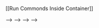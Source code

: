 [[Run Commonds Inside Container]]
<!---->
<!-- ### Start-Container-Image  -->
<!-- 1. Use the `docker run` command to start a container based on the image. Specify any desired options or configurations and provide the image name and tag. For example: -->
<!-- ``` -->
<!-- docker run -p 8000:8000 myimage:latest -->
<!-- ``` -->
<!-- In this example, `-p 8000:8000` maps port 8000 on the host to port 8000 in the container. Adjust the port mapping as needed for your application. -->
<!-- 2. Wait for Docker to download the necessary layers and start the container. You should see the container ID or name printed in the terminal, indicating that the container is running. -->
<!-- 3. Access your application: If your application is a web server listening on port 8000, you can open a web browser and navigate to `http://localhost:8000` to access it. Adjust the URL and port number based on your application's configuration. -->
<!-- 5. To stop the container, press `Ctrl + C` in the terminal where it is running. The container will be stopped and removed. -->
<!--      -->
<!-- ### Updating-Docker-Container -->
<!-- 1. Make the necessary changes to your application source code. -->
<!-- 2. Open a terminal or command prompt. -->
<!-- 3. Build a new Docker image with the updated source code using the same Dockerfile and a new tag. Navigate to the directory containing the Dockerfile and run the `docker build` command again. For example: -->
<!-- ``` -->
<!-- docker build -t myimage:latest . -->
<!-- ``` -->
<!-- Make sure to specify a different tag (e.g., `myimage:updated`) to differentiate it from the previous image. -->
<!-- 4. Wait for the new image to build. Docker will only rebuild the layers that have changed, making the process faster. -->
<!-- 5. Once the new image is built, stop and remove the existing container. Run the following command to list all running containers: -->
<!-- ``` -->
<!-- docker ps -->
<!-- ``` -->
<!-- Identify the container ID or name corresponding to the running container based on the previous image. -->
<!-- Then, stop and remove the container using the `docker stop` and `docker rm` commands, respectively. For example: -->
<!-- ``` -->
<!-- docker stop container_id_or_name -->
<!-- docker rm container_id_or_name -->
<!-- ``` -->
<!-- 6. Run a new container using the updated image. Use the `docker run` command as mentioned earlier, specifying the updated image name and any desired options or configurations. For example: -->
<!-- ``` -->
<!-- docker run -p 8000:8000 myimage:updated -->
<!-- ``` -->
<!-- 7. Wait for Docker to download the necessary layers and start the new container. -->
<!-- 8. Access your application to verify that the changes have taken effect. Use the appropriate URL and port number as configured in your application. -->
<!---->
<!-- ### Docker-Image-Sharing -->
<!-- 1. Ensure that your containerized application is running and working correctly on your local machine. Verify that it functions as expected and that any necessary dependencies or configurations are in place. -->
<!-- 2. Commit the running container to a new Docker image. Open a new terminal or command prompt and use the `docker commit` command to create an image based on the running container. Specify the container ID or name and provide a name and tag for the new image. For example: -->
<!-- ``` -->
<!-- docker commit container_id_or_name myimage:shared -->
<!-- ``` -->
<!-- Replace `container_id_or_name` with the actual ID or name of the running container, and choose a name and tag for the new image (e.g., `myimage:shared`). -->
<!-- 3. Tag the image with a version or any additional information if desired. This step is optional but can be helpful for tracking different versions of the shared image. For example: -->
<!-- ``` -->
<!-- docker tag myimage:shared myimage:v1.0 -->
<!-- ``` -->
<!-- 4. Log in to a Docker registry (such as Docker Hub) if you haven't already. This step is necessary if you want to push the image to a registry that requires authentication. Use the `docker login` command and provide your credentials as prompted. -->
<!-- 5. Push the image to the Docker registry. Use the `docker push` command and specify the image name and tag to push it to the registry. For example: -->
<!-- ``` -->
<!-- docker push myimage:shared -->
<!-- ``` -->
<!-- 6. Provide the necessary information to others who wish to use your shared image. Share the image name and tag, along with any relevant instructions or documentation, so that others can pull and run the containerized application. -->
<!-- 7. Others can now pull and run the shared image on their own machines using the `docker pull` and `docker run` commands, as described earlier. They should be able to use the image you shared to run the containerized application locally. -->
<!---->
<!-- ### Docker-Registry -->
<!-- 1. A Docker registry is a storage system that stores Docker images. -->
<!-- 2. Docker Hub is a popular public registry available for general use. -->
<!-- 3. Docker is configured to search for images on Docker Hub by default. -->
<!-- 4. Users can also set up their own private registry. -->
<!-- 5. The docker pull or docker run commands retrieve required images from the configured registry. -->
<!-- 6. The docker push command allows users to upload their own images to the configured registry. -->
<!-- 7. Docker registries enable efficient storage and distribution of Docker images. -->
<!-- 8. They provide a centralized location for sharing and accessing container images. -->
<!-- 9. Docker Hub is a widely used public registry for discovering and sharing Docker images. -->
<!-- 10. Private registries offer additional control and privacy for organizations and individuals. -->
<!-- 11. A Docker registry stores Docker images. Docker Hub is a public registry that anyone can use, and Docker is configured to look for images on Docker Hub by default. You can even run your own private registry. -->
<!-- 12. When you use the docker pull or docker run commands, the required images are pulled from your configured registry. When you use the docker push command, your image is pushed to your configured registry. -->
<!-- 13. Set up a Docker registry: You have the option to use Docker Hub (a public registry) or set up your own private registry. If you choose to set up a private registry, you can use tools like Docker Registry or third-party solutions. -->
<!-- 14. Log in to the Docker registry: If you are using Docker Hub or a private registry that requires authentication, log in to the registry using the `docker login` command. Provide your registry credentials (username and password) as prompted. -->
<!-- 15. Tag your Docker image: Before pushing the image to the registry, it's recommended to tag it with the appropriate registry URL and repository name. Use the `docker tag` command to create a new tag for the image. For example: -->
<!-- ``` -->
<!-- docker tag myimage:latest myregistry/myrepository:latest -->
<!-- ``` -->
<!-- Replace `myimage:latest` with the name and tag of the image you want to share. Adjust `myregistry` and `myrepository` with the appropriate registry URL and repository name. -->
<!-- 16. Push the Docker image to the registry: Use the `docker push` command to push the tagged image to the registry. For example: -->
<!-- ``` -->
<!-- docker push myregistry/myrepository:latest -->
<!-- ``` -->
<!-- Docker will upload the image and its layers to the registry. This may take some time depending on the size of the image and your network connection. -->
<!-- 17. Verify the image on the registry: You can check the Docker registry (either Docker Hub or your private registry) to ensure that the image has been successfully pushed and is available for others to pull. -->
<!-- - Docker Registry -> https://docs.docker.com/get-started/overview/ -->
<!---->
<!-- ### Docker-Volumes -->
<!-- 1. Docker volumes are managed by Docker and are independent of the host file system. -->
<!-- 2. Volumes are designed to persist data even if the container is stopped or deleted. -->
<!-- 3. Volumes can be created and managed using Docker commands or Docker Compose files. -->
<!-- 4. They provide an easy way to share data between containers. -->
<!-- 5. Docker volumes can be named, making it convenient to reference them in multiple containers. -->
<!-- 6. Volumes can be created with specific drivers to support network storage, cloud providers, or other specialized storage systems. -->
<!-- 7. The data inside a volume can be accessed by multiple containers simultaneously. -->
<!-- 8. Volumes have their own location on the host system, typically in the Docker directory. -->
<!-- ``` -->
<!-- docker run -d --name mysql -e MYSQL_ALLOW_EMPTY_PASSWORD=True -v mysqlvolume:/var/lib/mysql mysql  -->
<!-- ``` -->
<!---->
<!-- [[Docker-Bind-Mounts]] -->
<!---->
<!-- ### Differences-Between-Bind-Mount-and-Volumes -->
<!-- 1. Persistence: Docker volumes persist data even if the container is removed, while bind mounts are tightly coupled to the host system and do not persist data separately. -->
<!-- 2. Lifecycle: Docker volumes have a separate lifecycle managed by Docker, whereas bind mounts are directly linked to the host system and have no separate lifecycle. -->
<!-- 3. Portability: Docker volumes are portable and can be easily moved between different Docker hosts. Bind mounts are specific to the host system where the container is running. -->
<!-- 4. Ease of use: Docker volumes provide a higher level of abstraction and ease of use, especially when managing data across multiple containers. Bind mounts are simpler to set up and are useful for immediate file or directory sharing. -->
<!-- 5. Integration: Docker volumes can integrate with different storage drivers and systems, such as network storage or cloud providers. Bind mounts are limited to the host's file system. -->
<!-- Certainly! Here are the point-wise details and differentiation for Docker container networks: -->
<!---->
<!-- ### Container-Networks -->
<!-- 1. Default Network: When Docker is installed, it automatically creates a default network called "bridge." This network allows containers to communicate with each other using IP addresses. -->
<!-- 2. Container Network Drivers: Docker supports multiple container network drivers that offer different networking capabilities, such as bridge, host, overlay, macvlan, and more. Each driver provides specific features and functionalities for container networking. -->
<!-- 3. Bridge Network: The bridge network driver is the default and most commonly used driver. It creates an isolated network on the host and assigns IP addresses to containers connected to the bridge. Containers within the same bridge network can communicate with each other using container names as DNS aliases. -->
<!-- 4. Host Network: The host network driver allows a container to use the host's networking stack directly, sharing the same network interface. It gives the container access to all host interfaces, bypassing Docker's network isolation. -->
<!-- 5. Overlay Network: The overlay network driver enables containers to communicate across multiple Docker hosts or nodes in a swarm. It uses VXLAN (Virtual Extensible LAN) encapsulation to create a distributed network overlay that spans multiple hosts. -->
<!-- 6. Macvlan Network: The macvlan network driver assigns a unique MAC address to each container, allowing them to appear as individual devices on the physical network. Containers in a macvlan network can communicate with other devices on the same physical network, including other containers. -->
<!-- 7. Network Scopes: Docker provides different network scopes for containers, such as global, swarm, and local. Global scope allows containers to communicate across multiple Docker daemons. Swarm scope restricts communication to containers within the same swarm. Local scope confines communication to containers within the same host. -->
<!-- 8. User-defined Networks: Docker allows users to create their own custom networks with specific configurations using the "docker network create" command. Custom networks provide better control over container connectivity and allow containers to be isolated in separate networks. -->
<!-- 9. Network Security: Docker networks can be secured using features like network segmentation, access control lists (ACLs), and firewall rules. This helps control traffic flow between containers and enhances network security. -->
<!-- 10. Third-party Networking Solutions: Docker integrates with third-party networking solutions, such as Calico, Weave, and Flannel, which provide advanced networking features like network policies, service discovery, and load balancing. -->
<!---->
<!-- ### Relationship-between-Docker-Desktop-and-Docker-Engine -->
<!-- 1. Docker Desktop includes Docker Engine as its core component. It installs and manages Docker Engine behind the scenes, providing a user-friendly interface to work with Docker containers. -->
<!-- 2. Docker Desktop abstracts away some of the complexities of working directly with Docker Engine, making it easier for developers to get started with Docker. -->
<!-- 3. Docker Desktop also includes additional tools and features specifically tailored for developers, such as the ability to configure container resources, networking, and storage options through its graphical interface. -->
<!-- 4. Docker Desktop is essentially a pre-packaged solution that bundles Docker Engine with a user-friendly interface and additional developer-centric features. -->
<!---->
<!-- ### DNS -->
<!-- 1. The docker containers talks to each other on the basis of DNS name(Docker container name) because the IP address from the container may be removed and can be dynamic at times(only apples to the new Virtual network) -->
<!-- 2. So the default Bridge network does not have the same DNS functionality in it.(so you will have to add it manually by --link) -->
<!---->
<!-- ### Single-Docker-Example  -->
<!-- 1. Spin up Nginx Server -->
<!-- #### Reference -->
<!-- - Cloud-DevOps-Large-Enterprise-Practical-Guide/Docker -->
<!---->
<!-- ### Multiple-Docker-Example  -->
<!-- 1. Spin up Nginx Server -->
<!-- 2. Spin up mysql server -->
<!-- 3. Spin up httpd Server  -->
<!-- #### Reference -->
<!-- - Cloud-DevOps-Large-Enterprise-Practical-Guide/Docker -->
<!---->
<!-- ### Docker-Commands -->
<!-- 1. docker ->returns all the docker commands that can be used and referred to. -->
<!-- 2. docker container run --publish 80:80 --detach --name mynewcontainer --network mynetwork nginx -> spins up a container spiting out a container ID -->
<!-- 3. docker container stop (container name)-> stops the running container on the machine -->
<!-- 4. docker container logs mynewcontainer -->
<!-- 5. docker container top mynewcontainer -->
<!-- 6. docker container rm (name of the containers separated by space) -->
<!-- 7. ps aux (returns all the process running on the mac system) -->
<!-- 8. docker container inspect mynewcontainer -->
<!-- 9. docker container stats -->
<!-- 10. docker container run -it --name enakonda nginx bash -->
<!-- 11. docker container start -ai enakonda(This command keeps the docker container running until you have been exited from the bash shell) -->
<!-- 12. docker container exec -it enakonda bash(This command keeps the docker container running) -->
<!-- docker container port enakonda -->
<!-- 13. docker container inspect --format '{{ .NetworkSettings.IPAddress}}' enakonda. -->
<!-- 14. docker container run -d --name enakonda --network-alias search elasticsearch:2 -->
<!-- 15. docker network ls -->
<!-- 16. docker network inspect bridge -->
<!-- 17. docker network create myNetwork -->
<!-- 18. docker network connect network container -->
<!-- 19. docker network disconnect network container -->
<!-- 20. Images are just the binaries and the Kernal is provided by the OS itself -->
<!-- 21. docker image history -->
<!-- 22. docker image tag oldimage new/imagename -->
<!-- 23. docker image push -->
<!-- 24. docker login -->
<!-- 25. docker logout -->
<!-- #### Reference -->
<!-- - Cloud-DevOps-Large-Enterprise-Practical-Guide/Docker -->
<!---->
<!-- ### DNS-Round-Robin -->
<!-- 1.  -->
<!---->
<!-- ### Env-Variables -->
<!-- ``` -->
<!-- ENV KEY VALUE -->
<!-- ``` -->
<!-- ``` -->
<!-- --e KEY=SomeOtherValue -->
<!-- ``` -->
<!---->
<!-- ### Arguments -->
<!-- ``` -->
<!-- ARG DEFAULT_PORT=80 -->
<!-- ``` -->
<!-- ``` -->
<!-- --build-arg DEFAULT_PORT=8080 -->
<!-- ``` -->
<!-- ## Markdown -->
<!-- 1. GitHub Markdown is a lightweight markup language used to format and style text on GitHub. -->
<!-- 2. It is based on the original Markdown syntax but includes some additional features and extensions. -->
<!-- 3. GitHub Markdown is commonly used in README files, documentation, and issue comments on GitHub. -->
<!-- 4. It supports basic formatting options like headings, lists, emphasis (bold and italic), and links. -->
<!-- 5. GitHub Markdown allows for the inclusion of images, code blocks, and tables. -->
<!-- 6. It supports syntax highlighting for different programming languages in code blocks. -->
<!-- 7. GitHub Markdown supports task lists, which are useful for tracking progress in issues or pull requests. -->
<!-- 8. It allows for the creation of links to specific lines or sections within a file. -->
<!-- 9. GitHub Markdown supports emoji shortcuts for adding emoticons to your text. -->
<!-- 10. It also supports the use of HTML tags for advanced formatting when necessary. -->
<!-- #### Reference -->
<!--     Documents -> https://docs.github.com/en/get-started/writing-on-github/getting-started-with-writing-and-formatting-on-github/quickstart-for-writing-on-github -->
<!---->
<!-- ## Docker-Swarm -->
<!---->
<!-- ### Swarm-Basics -->
<!-- 1. Docker Swarm: Docker Swarm is a native clustering and orchestration solution for Docker. It allows you to create and manage a cluster of Docker nodes, turning them into a single virtual Docker engine. -->
<!---->
<!-- 2. Clustering: Docker Swarm enables you to create a cluster by joining multiple Docker hosts together. These hosts can be physical or virtual machines. The cluster behaves as a single entity, providing a unified interface for managing containers across all the nodes. -->
<!---->
<!-- 3. Orchestration: Docker Swarm provides orchestration capabilities, allowing you to deploy and manage applications across the cluster. It handles tasks such as container scheduling, load balancing, service discovery, and scaling. -->
<!---->
<!-- 4. Nodes: In Docker Swarm, a node refers to an individual Docker host within the cluster. Nodes can be worker nodes or manager nodes. Worker nodes run containerized applications, while manager nodes handle cluster management tasks. -->
<!---->
<!-- 5. Services: Services are the definition of the tasks you want to run in your cluster. You can define a service to run a single container or a group of containers, specifying details such as the image, ports, environment variables, and resource constraints. -->
<!---->
<!-- 6. Load Balancing: Docker Swarm automatically distributes containers across the available nodes to balance the workload. It uses an ingress load balancer to route incoming traffic to the appropriate container, ensuring high availability and scalability. -->
<!---->
<!-- 7. Scaling: With Docker Swarm, you can easily scale your services up or down to meet the demand. You can specify the desired number of replicas for a service, and Swarm will distribute them across the nodes accordingly. -->
<!---->
<!-- 8. Rolling Updates: Docker Swarm supports rolling updates, allowing you to update your services without causing downtime. It follows a rolling deployment strategy by gradually updating containers one by one, ensuring that the service remains available throughout the process. -->
<!---->
<!-- 9. High Availability: Docker Swarm provides high availability by allowing you to configure manager node replicas. If one manager node fails, another takes over, ensuring the cluster remains operational. -->
<!---->
<!-- 10. Integration with Docker CLI: Docker Swarm integrates seamlessly with the Docker command-line interface (CLI), making it easy to work with existing Docker commands and tools. -->
<!---->
<!-- #### Initialization and Management: -->
<!-- - `docker swarm init`: Initialize a new Docker Swarm on the current node. -->
<!-- - `docker swarm join`: Join a node to an existing Docker Swarm as a worker or manager. -->
<!-- - `docker swarm leave`: Make a node leave the Docker Swarm. -->
<!-- - `docker node ls`: List all nodes in the Docker Swarm. -->
<!---->
<!-- ### Service Management: -->
<!-- - `docker service create`: Create a new service. -->
<!-- - `docker service ls`: List all services in the Docker Swarm. -->
<!-- - `docker service inspect`: Inspect details of a specific service. -->
<!-- - `docker service update`: Update configuration or scale a service. -->
<!-- - `docker service scale`: Scale the number of replicas for a service. -->
<!-- - `docker service rm`: Remove a service from the Docker Swarm. -->
<!---->
<!-- ### Task and Container Management: -->
<!-- - `docker ps`: List running containers. -->
<!-- - `docker service ps`: List tasks (containers) for a service. -->
<!-- - `docker logs`: Fetch the logs of a container or service. -->
<!-- - `docker exec`: Execute a command inside a running container. -->
<!-- - `docker stop`: Stop a running container. -->
<!-- - `docker rm`: Remove a container. -->
<!---->
<!-- ### Stack Deployment: -->
<!-- - `docker stack deploy`: Deploy a stack defined in a Docker Compose file. -->
<!-- - `docker stack ls`: List all stacks in the Docker Swarm. -->
<!-- - `docker stack ps`: List tasks (containers) of a stack. -->
<!-- - `docker stack services`: List services in a stack. -->
<!-- - `docker stack rm`: Remove a stack from the Docker Swarm. -->
<!---->
<!-- ### Secrets Management: -->
<!-- - `docker secret create`: Create a new secret. -->
<!-- - `docker secret ls`: List all secrets in the Docker Swarm. -->
<!-- - `docker secret inspect`: Inspect details of a specific secret. -->
<!-- - `docker secret rm`: Remove a secret from the Docker Swarm. -->
<!---->
<!-- ### Swarm-Notes -->
<!-- - `Manager node` and `Worker Node` Concept using `Control Plane`. -->
<!-- - `Managers` can become `workers` and `Worker` can become `Manager`. -->
<!-- -  -->
<!---->
<!-- ## Emacs -->
<!-- 1. Doom Emacs is a highly optimized and preconfigured Emacs distribution. -->
<!-- 2. It aims to provide a faster and more efficient Emacs experience out of the box. -->
<!-- 3. Doom Emacs is built on top of the Emacs text editor, extending its functionality and providing a streamlined workflow. -->
<!-- 4. It includes a curated set of popular packages and plugins, carefully chosen for their usefulness and performance. -->
<!-- 5. Doom Emacs utilizes a modular configuration system, allowing users to easily customize and extend their editor. -->
<!-- 6. It supports various programming languages and provides language-specific configurations and features. -->
<!-- 7. Doom Emacs emphasizes a modal editing style, inspired by Vim, which can enhance productivity and speed. -->
<!-- 8. It offers a comprehensive set of keybindings and shortcuts to navigate, edit, and manage files efficiently. -->
<!-- 9. Doom Emacs provides an integrated package manager, making it easy to install and update packages from various sources. -->
<!-- 10. It has a strong and active community, with regular updates, documentation, and support available. -->
<!-- #### Reference -->
<!--     Documents -> https://github.com/doomemacs/doomemacs -->
<!---->
<!-- ## Elisp -->
<!-- 1. Elisp (Emacs Lisp) is the programming language used for extending and customizing the Emacs text editor. -->
<!-- 2. It is a dialect of Lisp, a family of programming languages known for its powerful and expressive syntax. -->
<!-- 3. Elisp is a dynamically typed language, meaning variables do not have fixed types and can change at runtime. -->
<!-- 4. It provides a rich set of built-in functions and macros for manipulating text, buffers, and files. -->
<!-- 5. Elisp supports functional programming paradigms, including higher-order functions, closures, and recursion. -->
<!-- 6. It has excellent integration with Emacs, allowing for seamless access to editor features and extensibility. -->
<!-- 7. Elisp provides extensive support for interactive development, with a REPL (Read-Eval-Print Loop) for evaluating expressions in real-time. -->
<!-- 8. It supports advanced features like dynamic scoping, macros for code generation, and the ability to redefine built-in functions. -->
<!-- 9. Elisp has a robust and active community that contributes packages, libraries, and documentation for extending Emacs. -->
<!-- 10. Emacs Lisp is not limited to Emacs itself; it can also be used for scripting, automation, and general-purpose programming outside of the editor. -->
<!-- #### Reference -->
<!--     Tutorials ->  -->
<!--         - https://www.youtube.com/watch?v=ymSq4wHrqyU -->
<!--         - https://learnxinyminutes.com/docs/elisp/ -->
<!--   -->
<!-- ## Learning-Inprogress -->
<!--     -->
<!-- ### Todo -->
<!-- 1. Docker Mastery with Kubernetes+Swarm  -->
<!--    - chapter 70/99 -> All Videos before this chapter is useless -->
<!-- 2. Docker and Kubernetes -->
<!--    - Chapter 123/170  -> All Videos before this chapter is useless  -->
<!-- 3. Revisit  -->
<!--    - https://www.docker.com/products/telepresence-for-docker/  -->
<!-- 4. Pending Docker dockes (No need of going through the docker guide not much to learn from there) -->
<!--    - https://docs.docker.com/config/daemon/start/ -->
<!-- 5. Terraform Training start. -->
<!--    - https://docs.docker.com/config/daemon/start/ -->
<!-- 6. Start Algorithms and practice some of it -->
<!-- 7. Nginx tutorials  -->
<!-- 8. Mongod tutorials  -->
<!-- 9. Prostgres SQL -->
<!-- 10. LeetCode -->
<!-- 11. HackerRank -->
<!-- 12. Certifications https://training.linuxfoundation.org/it-career-roadmap/ -->
<!---->
<!-- ### Practical  -->
<!-- 1. Docker -> https://docs.docker.com/ [ Round Robin, Compose ] -->
<!-- 2. Swarm -> https://docs.docker.com/  [ OverlayNetwork, Routing Mesh, Stacks, Secrets in Swarm Services, Secrets with Stack, Swarm Life Cycle, Docker HeathCheck, Docker Registry, WebHooks,Create Automated Build,Repository Links,Certificats,Authentications,TLS,Private Repository, ] -->
<!-- 3. Kubernetes -> -->
<!-- 4. Triver CI -->
<!-- 5. GO lang -->
<!---->
<!-- ### Finnish Language -->
<!-- ## Vim-Cheat-Sheet -->
<!-- ### Navigation -->
<!-- h: Move left -->
<!-- j: Move down -->
<!-- k: Move up -->
<!-- l: Move right -->
<!-- 0: Move to the beginning of the line -->
<!-- $: Move to the end of the line -->
<!-- gg:Move to the beginning of the file -->
<!-- G: Move to the end of the file -->
<!-- Ctrl + f: Move forward one page -->
<!-- Ctrl + b: Move backward one page -->
<!---->
<!-- ### Editing -->
<!-- i: Enter insert mode at the cursor -->
<!-- I: Enter insert mode at the beginning of the line -->
<!-- a: Enter insert mode after the cursor -->
<!-- A: Enter insert mode at the end of the line -->
<!-- o: Insert a new line below the current line -->
<!-- O: Insert a new line above the current line -->
<!-- x: Delete the character under the cursor -->
<!-- dd: Delete the current line -->
<!-- yy: Yank (copy) the current line -->
<!-- p: Paste the previously yanked or deleted text -->
<!-- u: Undo the last change -->
<!-- Ctrl + r: Redo the last change -->
<!---->
<!-- ### Search-and-Replace -->
<!-- /pattern: Search forward for "pattern" -->
<!-- ?pattern: Search backward for "pattern" -->
<!-- n: Jump to the next occurrence of the search pattern -->
<!-- N: Jump to the previous occurrence of the search pattern -->
<!-- :%s/old/new/g: Replace all occurrences of "old" with "new" in the entire file -->
<!-- :%s/old/new/gc: Replace all occurrences of "old" with "new" in the entire file with confirmation -->
<!---->
<!-- ### Saving-and-Quitting -->
<!-- :w: Save the file -->
<!-- :q: Quit (close) the file -->
<!-- :q!: Quit without saving (force quit) -->
<!-- :wq or :x: Save and quit -->
<!---->
<!-- ### Other-Useful-Commands -->
<!-- :set nu: Show line numbers -->
<!-- :set nonu: Hide line numbers -->
<!-- :set syntax=language: Enable syntax highlighting for a specific programming language -->
<!-- :help keyword: Open Vim's built-in help for a specific keyword -->
<!---->
<!-- ## Masters-Program  -->
<!---->
<!-- ### Finland  -->
<!-- ### Netherlands  -->
<!-- ### Germany  -->
<!-- ### Canada -->
<!-- ### USA  -->
<!-- ### Norway -->
<!-- ### Denmark -->
<!-- ### Newzeland -->
<!-- ### Australia  -->
<!-- ## Create-Github-hosted-React-Frontend -->
<!-- 1. Install node and npm inside devContainer by adding below propery to the devcontainer.json. -->
<!-- ``` -->
<!-- "features": { -->
<!-- 		"ghcr.io/devcontainers/features/node:1": {}, -->
<!-- 		"ghcr.io/devcontainers-contrib/features/npm-package:1": {} -->
<!-- 	} -->
<!-- ``` -->
<!-- 2. Create Svelte app  -->
<!-- ``` -->
<!-- npm create svelte@latest ca-svelte-frontend --y -->
<!-- >Skeleton project -->
<!-- >Use Typescript -->
<!-- >Select All -->
<!-- cd ca-svelte-frontend -->
<!-- npm install -->
<!-- npm run dev -->
<!-- ``` -->
<!-- 3. Deploy to `https://github.com/metonym/sveltekit-gh-pages`. -->
<!-- 2. Add homepage property to package.json `"homepage": "https://{username}.github.io/{repo-name}"`. -->
<!-- 3. Add a predeploy property and a deploy property to the scripts object in package.json . -->
<!-- ``` -->
<!--     "scripts": { -->
<!--     +   "predeploy": "npm run build", -->
<!--     +   "deploy": "gh-pages -d build", -->
<!--         "build": "react-scripts build", -->
<!--         "start": "react-scripts start", -->
<!-- ``` -->
<!-- 1. run command  `npm run deploy -- -m "Deploy React app to GitHub Pages"` -->
<!-- ``` -->
<!--     Under the hood, the predeploy script will build a distributable version of the React app and store it in a folder named build. Then, the deploy script will push the contents of that folder to a new commit on the gh-pages branch of the GitHub repository, creating that branch if it doesn't already exist. -->
<!-- ``` -->
<!-- 1. Navigate to the GitHub repository settings page> Code and automation> Pages -->
<!-- 2. update Source: Deploy from a branch, Branch: gh-pages, Folder: / (root). -->
<!-- Reference - > `https://github.com/gitname/react-gh-pages#readme`. -->
<!-- Mysite - > `https://sunnyravindra.github.io/Cloud-Architect-Large-Enterprise-Practical-Guild/` -->
<!---->
<!-- ### Next-js-frontend -->
<!-- <!-- 1.  Components. ````ReactApp/scr/components/MyFirstComponent/MyFirstComponent``` --> -->
<!-- <!-- 2.  Make sure to use Uppercase letters while  importing Components --> -->
<!-- <!-- 3.  JSX can have only one root element use <Fragments > or <></>instead of div. --> -->
<!-- <!-- 4.  Create below folder structure. --> -->
<!-- ``` -->
<!-- ├── scss -->
<!-- │   ├── main.scss -->
<!-- │   └── _variables.scss -->
<!-- ``` -->
<!-- reference -> `ReactApp/scr/scss` -->
<!-- 5.  Create first react component  -->
<!-- ``` -->
<!-- const MyFirstComponent = () => { -->
<!--     return ( -->
<!--         <div> -->
<!--             <div>MyFirstComponent</div> -->
<!--             <div>MySecondComponent</div> -->
<!--         </div> -->
<!--          -->
<!--     ); -->
<!-- } -->
<!-- export default MyFirstComponent; -->
<!-- ``` -->
<!-- 6.  call the MyFirstComponent in App.js -->
<!-- ``` -->
<!-- import React, { Fragment } from 'react'; -->
<!-- import MyFirstComponent from './components/MyFirstComponent/MyFirstComponent'; -->
<!-- import './scss/main.scss'; -->
<!-- const App = () => { -->
<!--   return ( -->
<!--     <Fragment> -->
<!--       <MyFirstComponent></MyFirstComponent> -->
<!--       <MyFirstComponent></MyFirstComponent> -->
<!--     </Fragment> -->
<!--   ); -->
<!-- } -->
<!-- export default App; -->
<!-- ``` -->
<!-- 7.  Add Props -->
<!-- ``` -->
<!-- const MyFirstComponent = (props) => { -->
<!--     return ( -->
<!--         <div> -->
<!--             <div>{props.Component1}</div> -->
<!--             <div>{props.Component2}</div> -->
<!--         </div> -->
<!--          -->
<!--     ); -->
<!-- } -->
<!-- export default MyFirstComponent; -->
<!-- ``` -->
<!-- 8.  Call component with props in App.js -->
<!-- ``` -->
<!-- const App = () => { -->
<!--   return ( -->
<!--     <Fragment> -->
<!--       <MyFirstComponent Component1='firstComponent1' Component2='SecondComponent2'></MyFirstComponent> -->
<!--       <MyFirstComponent Component1='firstComponent2' Component2='SecondComponent2'></MyFirstComponent> -->
<!--     </Fragment> -->
<!--   ); -->
<!-- } -->
<!-- ``` -->
<!-- 9. Add Saas component file to the component folder. -->
<!-- ``` -->
<!--  MyFirstComponent -->
<!-- │       ├── MyFirstComponent.js -->
<!-- │       └── MyFirstComponent.scss -->
<!-- ``` -->
<!-- Reference ->  -->
<!-- 10. Props Childeren Still To Understand. -->
<!-- 11. UseState -->
<!-- ``` -->
<!-- const [component,setcomponent] = useState(props.Component1); -->
<!---->
<!-- const changeTitle = ()=> { -->
<!--     setcomponent('new componnent'); -->
<!-- }; -->
<!-- ``` -->
<!-- 12. Use Next js instead on react  -->
<!-- ``` -->
<!---->
<!-- ``` -->
<!-- 12. Styles with Modlues and tailwindcss. -->
<!-- `npm install tailwindcss` -->
<!-- 13. Debugging, break points and React devtools. -->
<!-- 14. React Form , form submission ,clearing the inputs , two way binding, Lifting state up -->
<!-- 15. Signle State Vs Mutiple states(53 and 54) -->
<!-- 16. Rendering lists with Key property. -->
<!-- 17. Turnery expressions for conditional content  -->
<!-- 18. Portal -->
<!-- 19. Refs -> good for reading values -->
<!-- 20. useEffect hook -->
<!---->
<!-- ### Moving-to-Next-js  -->
<!-- 1. Create next.js project and select default values  -->
<!-- `npm create-next-app ` -->
<!-- 2.  -->
<!-- class myFirstClass{ -->
<!--     constructor(){ -->
<!--         this.constructor = 'constructor'; -->
<!--     } -->
<!--     myFirstArrowFunction = (message, constructor) => { -->
<!--         var myfirstVar = '4'; -->
<!--     const myfirstConst = '5'; -->
<!--         console.log(message + myfirstVar + myfirstConst) -->
<!--     } -->
<!--     //Spread -->
<!--     const myFirstArray = [1,2,3,4,5]; -->
<!--     const myFirstSpreadArray = [...myFirstArray]; -->
<!--     console.log(myFirstSpreadArray) -->
<!--     //Rest -->
<!--     myFirstRestFunction = (...args) => { -->
<!--         console.log(args) -->
<!--     } -->
<!--     //Array Destructuring  -->
<!--     [a,b, ,c]= myFirstArray; -->
<!--     console.log(a); -->
<!--     console.log(b); -->
<!--     console.log(c); -->
<!--     //Object Destructuring  -->
<!--     {c,d} = {name='sunny',age='cloud'} -->
<!--     console.log(c); -->
<!--     console.log(d); -->
<!--     //objects are coped as reference -> practical pending -->
<!--     //Map ->practical pending -->
<!-- } -->
<!---->
<!---->
<!-- ## Docker-Compose -->
<!---->
<!-- ### Compose-Important-Points -->
<!-- 1. Definition of Multi-Container Applications: Docker Compose is a tool for defining and running multi-container Docker applications. It allows you to describe the services, networks, and volumes needed for your application in a declarative YAML file. -->
<!---->
<!-- 2. Compose File: Docker Compose uses a YAML file called `docker-compose.yml` to define the configuration of your application. It includes services, networks, volumes, environment variables, and other options necessary to run your application. -->
<!---->
<!-- 3. Service: A service is a containerized component of your application. Each service is defined within the `services` section of the Compose file and can be built from a Dockerfile or use a pre-built image from a registry. -->
<!---->
<!-- 4. Networking: Docker Compose automatically creates a default network for your application, allowing services to communicate with each other using their service names as DNS names. You can also define custom networks for better isolation and control over your application's communication. -->
<!---->
<!-- 5. Volumes: Volumes in Docker Compose allow you to persist and share data between containers or between a container and the host machine. Volumes can be defined in the `volumes` section of the Compose file. -->
<!---->
<!-- 6. Environment Variables: Docker Compose allows you to set environment variables for your services using the `environment` key. This is useful for passing configuration values or connecting services together. -->
<!---->
<!-- 7. Container Orchestration: With Docker Compose, you can easily orchestrate the deployment, scaling, and management of multiple containers that make up your application. You can start, stop, and restart services as a group using simple commands. -->
<!---->
<!-- 8. Commands: Docker Compose provides commands for managing your application, such as `up` to create and start containers, `down` to stop and remove containers, `logs` to view container logs, and more. These commands streamline the management of your multi-container application. -->
<!---->
<!-- 9. Extensibility: Docker Compose supports extensions through the use of community-contributed tools called Compose plugins. These plugins provide additional functionalities like load balancing, monitoring, and service discovery. -->
<!---->
<!-- 10. Compatibility: Docker Compose is compatible with both Docker Swarm mode and standalone Docker hosts, allowing you to deploy your applications on different Docker environments seamlessly. -->
<!---->
<!-- #### Reference -->
<!-- ``` -->
<!-- version: '3' -->
<!-- services: -->
<!--   web: -->
<!--     image: nginx:latest -->
<!--     ports: -->
<!--       - 80:80 -->
<!--     volumes: -->
<!--       - ./html:/usr/share/nginx/html -->
<!-- ``` -->
<!---->
<!-- ### Compose-File-Structure -->
<!-- ```yaml -->
<!-- version: '3'  # Compose file version -->
<!-- services: -->
<!--   service_name:  # Name of the service -->
<!--     image: image_name:tag  # Docker image and tag -->
<!--     ports:  # Port mapping -->
<!--       - host_port:container_port -->
<!--     volumes:  # Volume mapping -->
<!--       - host_path:container_path -->
<!--     environment:  # Environment variables -->
<!--       - KEY=VALUE -->
<!--     networks:  # Networks to connect -->
<!--       - network_name -->
<!-- ``` -->
<!---->
<!-- ### Compose-Basic-Commands -->
<!-- - `docker-compose up`: Create and start containers based on the Compose file. -->
<!-- - `docker-compose down`: Stop and remove containers, networks, and volumes. -->
<!-- - `docker-compose start`: Start existing containers. -->
<!-- - `docker-compose stop`: Stop running containers. -->
<!-- - `docker-compose restart`: Restart containers. -->
<!-- - `docker-compose pause`: Pause containers. -->
<!-- - `docker-compose unpause`: Unpause containers. -->
<!-- - `docker-compose ps`: List containers managed by the Compose file. -->
<!-- - `docker-compose logs`: View logs of containers. -->
<!-- - `docker-compose exec service_name command`: Execute a command in a running container. -->
<!-- - `docker-compose build`: Build or rebuild services. -->
<!---->
<!-- ### Compose-Advanced-Commands -->
<!-- - `docker-compose up -d`: Start containers in detached mode. -->
<!-- - `docker-compose up --scale service_name=N`: Scale a service to N instances. -->
<!-- - `docker-compose down --volumes`: Remove containers, networks, and volumes (including named volumes). -->
<!-- - `docker-compose logs -f`: Follow the logs of containers in real-time. -->
<!-- - `docker-compose exec -d service_name command`: Execute a command in a running container in detached mode. -->
<!-- - `docker-compose config`: Validate and view the Compose file. -->
<!---->
<!-- ### Compose-Environment-Variables -->
<!-- - Environment variables can be defined under the `environment` key within a service. -->
<!-- - Variables can be set individually or loaded from an external `.env` file using `env_file` configuration. -->
<!---->
<!-- ### Compose-Volumes -->
<!-- - Volumes can be defined under the `volumes` key within a service. -->
<!-- - Volumes allow data persistence and sharing between containers or between containers and the host. -->
<!-- - Volumes can be specified as named volumes, host paths, or anonymous volumes. -->
<!---->
<!-- ### Compose-Networking -->
<!-- - By default, Compose creates a default network for the application. -->
<!-- - Services within the same Compose file can communicate using service names as DNS names. -->
<!-- - Custom networks can be defined using the `networks` key. -->
<!---->
<!-- ### Compose-Extending-Services -->
<!-- - Compose allows extending services by defining a new service that inherits properties from a base service. -->
<!-- - Inheritance is achieved by using the `extends` key within a service definition. -->
